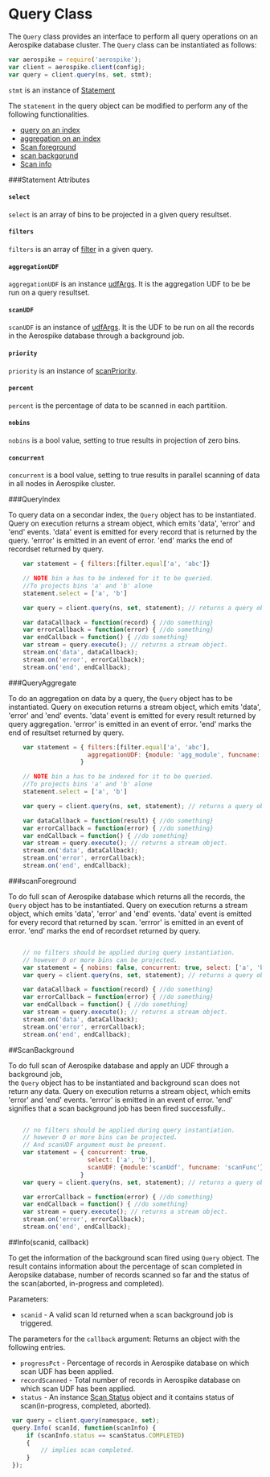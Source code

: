 # Query Class

The `Query` class provides an interface to perform all query operations on 
an Aerospike database cluster. The `Query` class can be instantiated as follows:


```js
var aerospike = require('aerospike');
var client = aerospike.client(config);
var query = client.query(ns, set, stmt);

```
`stmt` is an instance of [Statement](#Statement)

The `statement` in the query object can be modified to perform any of the following functionalities.

- [query on an index](#QueryIndex)
- [aggregation on an index](#QueryAggregate)
- [Scan foreground](#ScanForeground)
- [scan backgorund](#ScanBackground)
- [Scan info](#ScanInfo)

<!--
################################################################################
Statement
################################################################################
-->
<a name="Statement"></a>

###Statement Attributes

#### `select` 

`select` is an array of bins to be projected in a given query resultset.

#### `filters`

 `filters` is an array of [filter](filters.md) in a given query.

#### `aggregationUDF` 

  `aggregationUDF` is an instance [udfArgs](datamodel.md#UDFArgs). It is the aggregation UDF to be
   be run on a query resultset.

#### `scanUDF` 

  `scanUDF` is an instance of [udfArgs](datamodel.md#UDFArgs). It is the UDF to be run on all the records
   in the Aerospike database through a background job.

#### `priority` 

  `priority` is an instance of [scanPriority](scanproperties.md#scanPriority). 

#### `percent` 

  `percent` is the percentage of data to be scanned in each partitiion.

#### `nobins` 

  `nobins` is a bool value, setting to true results in projection of zero bins.

#### `concurrent` 

  `concurrent` is a bool value, setting to true results in parallel scanning of data in
	all nodes in Aerospike cluster.


<!--
################################################################################
QueryIndex()
################################################################################
-->
<a name="QueryIndex"></a>
###QueryIndex

To query data on a secondar index, the `Query` object has to be instantiated.
Query on execution returns a stream object, which emits 'data', 'error' and 'end' events.
'data' event is emitted for every record that is returned by the query.
'errror' is emitted in an event of error.
'end' marks the end of recordset returned by query.
```js
	var statement = { filters:[filter.equal['a', 'abc']} 

	// NOTE bin a has to be indexed for it to be queried.
	//To projects bins 'a' and 'b' alone
	statement.select = ['a', 'b']

	var query = client.query(ns, set, statement); // returns a query object.

	var dataCallback = function(record) { //do something}
	var errorCallback = function(error) { //do something}
	var endCallback = function() { //do something}
	var stream = query.execute(); // returns a stream object.
	stream.on('data', dataCallback);
	stream.on('error', errorCallback);
	stream.on('end', endCallback);

```

<!--
################################################################################
QueryAggregate()
################################################################################
-->
<a name="QueryAggregate"></a>
###QueryAggregate

To do an aggregation on data by a  query, the `Query` object has to be instantiated. 
Query on execution returns a stream object, which emits 'data', 'error' and 'end' events.
'data' event is emitted for every result returned by query aggregation.
'errror' is emitted in an event of error.
'end' marks the end of resultset returned by query.

```js
	var statement = { filters:[filter.equal['a', 'abc'],
					  aggregationUDF: {module: 'agg_module', funcname: 'agg_func'}
					} 

	// NOTE bin a has to be indexed for it to be queried.
	//To projects bins 'a' and 'b' alone
	statement.select = ['a', 'b']

	var query = client.query(ns, set, statement); // returns a query object.

	var dataCallback = function(result) { //do something}
	var errorCallback = function(error) { //do something}
	var endCallback = function() { //do something}
	var stream = query.execute(); // returns a stream object.
	stream.on('data', dataCallback);
	stream.on('error', errorCallback);
	stream.on('end', endCallback);

```
<!--
################################################################################
ScanForeground()
################################################################################
-->
<a name="ScanForeground"></a>
###scanForeground

To do full scan of Aerospike database which returns all the records,  the `Query` object has to be instantiated. 
Query on execution returns a stream object, which emits 'data', 'error' and 'end' events.
'data' event is emitted for every record that returned by scan.
'errror' is emitted in an event of error.
'end' marks the end of recordset returned by query.

```js

	// no filters should be applied during query instantiation.
	// however 0 or more bins can be projected.
	var statement = { nobins: false, concurrent: true, select: ['a', 'b']}
	var query = client.query(ns, set, statement); // returns a query object.

	var dataCallback = function(record) { //do something}
	var errorCallback = function(error) { //do something}
	var endCallback = function() { //do something}
	var stream = query.execute(); // returns a stream object.
	stream.on('data', dataCallback);
	stream.on('error', errorCallback);
	stream.on('end', endCallback);

```
<!--
################################################################################
ScanBackground()
################################################################################
-->
<a name="ScanBackground"></a>

##ScanBackground

To do full scan of Aerospike database and apply an UDF through a background job,  
the `Query` object has to be instantiated and background scan does not return any data.
Query on execution returns a stream object, which emits 'error' and 'end' events.
'errror' is emitted in an event of error.
'end'  signifies that a scan background job has been fired successfully..

```js

	// no filters should be applied during query instantiation.
	// however 0 or more bins can be projected.
	// And scanUDF argument must be present.
	var statement = { concurrent: true, 
					  select: ['a', 'b'],
					  scanUDF: {module:'scanUdf', funcname: 'scanFunc'}
					}
	var query = client.query(ns, set, statement); // returns a query object.

	var errorCallback = function(error) { //do something}
	var endCallback = function() { //do something}
	var stream = query.execute(); // returns a stream object.
	stream.on('error', errorCallback);
	stream.on('end', endCallback);

```
<!--
################################################################################
ScanInfo()
################################################################################
-->
<a name="ScanInfo"></a>

##Info(scanid, callback)

To get the information of the background scan fired using `Query` object. The result contains information 
about the percentage of scan completed in Aeropsike database, number of records scanned so far and the status of the scan(aborted, in-progress and completed).

Parameters:

- `scanid` - A valid scan Id returned when a scan background job is triggered.

The parameters for the `callback` argument:
Returns an object with the following entries.
- `progressPct`   - Percentage of records in Aerospike database on which scan UDF has been applied.
- `recordScanned` - Total number of records in Aerospike database on which scan UDF has been applied.
- `status`		  - An instance [Scan Status](scanproperties.md#scanStatus) object and it contains status 
					of scan(in-progress, completed, aborted).
```js
 var query = client.query(namespace, set);
 query.Info( scanId, function(scanInfo) {
	 if (scanInfo.status == scanStatus.COMPLETED)
	 {
		 // implies scan completed.
	 }
 }); 

```





